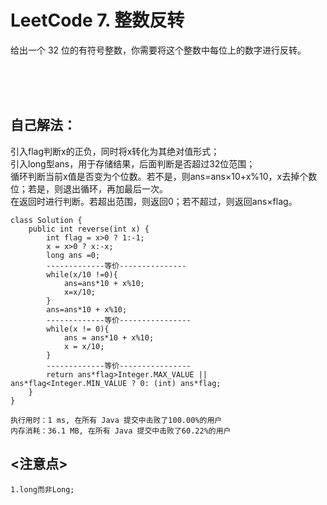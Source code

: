 #    LeetCode 7. 整数反转

给出一个 32 位的有符号整数，你需要将这个整数中每位上的数字进行反转。</br>

</br></br></br>

##    自己解法：
引入flag判断x的正负，同时将x转化为其绝对值形式；</br>
引入long型ans，用于存储结果，后面判断是否超过32位范围；</br>
循环判断当前x值是否变为个位数。若不是，则ans=ans×10+x%10，x去掉个数位；若是，则退出循环，再加最后一次。</br>
在返回时进行判断。若超出范围，则返回0；若不超过，则返回ans×flag。</br>
```
class Solution {
    public int reverse(int x) {
        int flag = x>0 ? 1:-1;
        x = x>0 ? x:-x;
        long ans =0;
        -------------等价---------------
        while(x/10 !=0){
            ans=ans*10 + x%10;
            x=x/10;
        }
        ans=ans*10 + x%10;
        -------------等价----------------
        while(x != 0){
            ans = ans*10 + x%10;
            x = x/10;
        }
        -------------等价----------------
        return ans*flag>Integer.MAX_VALUE || ans*flag<Integer.MIN_VALUE ? 0: (int) ans*flag;
    }
}
```
```
执行用时：1 ms, 在所有 Java 提交中击败了100.00%的用户
内存消耗：36.1 MB, 在所有 Java 提交中击败了60.22%的用户
```


## <注意点>
````
1.long而非Long;
